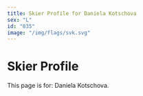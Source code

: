 ```yaml
---
title: Skier Profile for Daniela Kotschova
sex: "L"
id: "835"
image: "/img/flags/svk.svg" 
---
```


# Skier Profile

This page is for: Daniela Kotschova.
    